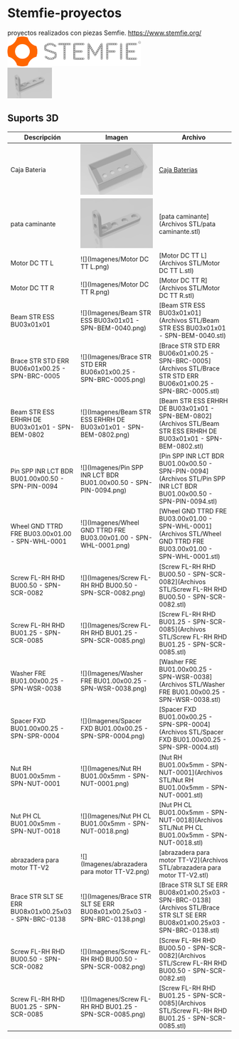 # Stemfie-proyectos
 proyectos realizados con piezas Semfie. https://www.stemfie.org/  
<img src="Imagenes/LogoSTEMFIE.png" width="300" />  
<img src="Stemfie_Motorizado/Carretilla/Imagenes/pata caminante.png" width="100" />  





## Suports 3D
  
Descripción         | Imagen         | Archivo         
------------- | ------------- | ------------- 
Caja Bateria |![](Imagenes/cajabaterias.PNG) | [Caja Baterias](Archivos_STL/cajabaterias.stl)
pata caminante |![](Imagenes/pata_caminante.PNG) | [pata caminante](Archivos STL/pata caminante.stl)
Motor DC TT L |![](Imagenes/Motor DC TT L.png) | [Motor DC TT L](Archivos STL/Motor DC TT L.stl)
Motor DC TT R |![](Imagenes/Motor DC TT R.png) | [Motor DC TT R](Archivos STL/Motor DC TT R.stl)
Beam STR ESS BU03x01x01 |![](Imagenes/Beam STR ESS BU03x01x01 - SPN-BEM-0040.png) | [Beam STR ESS BU03x01x01](Archivos STL/Beam STR ESS BU03x01x01 - SPN-BEM-0040.stl)
Brace STR STD ERR BU06x01x00.25 - SPN-BRC-0005 |![](Imagenes/Brace STR STD ERR BU06x01x00.25 - SPN-BRC-0005.png) | [Brace STR STD ERR BU06x01x00.25 - SPN-BRC-0005](Archivos STL/Brace STR STD ERR BU06x01x00.25 - SPN-BRC-0005.stl)
Beam STR ESS ERHRH DE BU03x01x01 - SPN-BEM-0802 |![](Imagenes/Beam STR ESS ERHRH DE BU03x01x01 - SPN-BEM-0802.png) | [Beam STR ESS ERHRH DE BU03x01x01 - SPN-BEM-0802](Archivos STL/Beam STR ESS ERHRH DE BU03x01x01 - SPN-BEM-0802.stl)
Pin SPP INR LCT BDR BU01.00x00.50 - SPN-PIN-0094 |![](Imagenes/Pin SPP INR LCT BDR BU01.00x00.50 - SPN-PIN-0094.png) | [Pin SPP INR LCT BDR BU01.00x00.50 - SPN-PIN-0094](Archivos STL/Pin SPP INR LCT BDR BU01.00x00.50 - SPN-PIN-0094.stl)
Wheel GND TTRD FRE BU03.00x01.00 - SPN-WHL-0001 |![](Imagenes/Wheel GND TTRD FRE BU03.00x01.00 - SPN-WHL-0001.png) | [Wheel GND TTRD FRE BU03.00x01.00 - SPN-WHL-0001](Archivos STL/Wheel GND TTRD FRE BU03.00x01.00 - SPN-WHL-0001.stl)
Screw FL-RH RHD BU00.50 - SPN-SCR-0082 |![](Imagenes/Screw FL-RH RHD BU00.50 - SPN-SCR-0082.png) | [Screw FL-RH RHD BU00.50 - SPN-SCR-0082](Archivos STL/Screw FL-RH RHD BU00.50 - SPN-SCR-0082.stl)
Screw FL-RH RHD BU01.25 - SPN-SCR-0085 |![](Imagenes/Screw FL-RH RHD BU01.25 - SPN-SCR-0085.png) | [Screw FL-RH RHD BU01.25 - SPN-SCR-0085](Archivos STL/Screw FL-RH RHD BU01.25 - SPN-SCR-0085.stl)
Washer FRE BU01.00x00.25 - SPN-WSR-0038 |![](Imagenes/Washer FRE BU01.00x00.25 - SPN-WSR-0038.png) | [Washer FRE BU01.00x00.25 - SPN-WSR-0038](Archivos STL/Washer FRE BU01.00x00.25 - SPN-WSR-0038.stl)
Spacer FXD BU01.00x00.25 - SPN-SPR-0004 |![](Imagenes/Spacer FXD BU01.00x00.25 - SPN-SPR-0004.png) | [Spacer FXD BU01.00x00.25 - SPN-SPR-0004](Archivos STL/Spacer FXD BU01.00x00.25 - SPN-SPR-0004.stl)
Nut RH BU01.00x5mm - SPN-NUT-0001 |![](Imagenes/Nut RH BU01.00x5mm - SPN-NUT-0001.png) | [Nut RH BU01.00x5mm - SPN-NUT-0001](Archivos STL/Nut RH BU01.00x5mm - SPN-NUT-0001.stl)
Nut PH CL BU01.00x5mm - SPN-NUT-0018 |![](Imagenes/Nut PH CL BU01.00x5mm - SPN-NUT-0018.png) | [Nut PH CL BU01.00x5mm - SPN-NUT-0018](Archivos STL/Nut PH CL BU01.00x5mm - SPN-NUT-0018.stl)
abrazadera para motor TT-V2 |![](Imagenes/abrazadera para motor TT-V2.png) | [abrazadera para motor TT-V2](Archivos STL/abrazadera para motor TT-V2.stl)
Brace STR SLT SE ERR BU08x01x00.25x03 - SPN-BRC-0138|![](Imagenes/Brace STR SLT SE ERR BU08x01x00.25x03 - SPN-BRC-0138.png) | [Brace STR SLT SE ERR BU08x01x00.25x03 - SPN-BRC-0138](Archivos STL/Brace STR SLT SE ERR BU08x01x00.25x03 - SPN-BRC-0138.stl)
Screw FL-RH RHD BU00.50 - SPN-SCR-0082 |![](Imagenes/Screw FL-RH RHD BU00.50 - SPN-SCR-0082.png) | [Screw FL-RH RHD BU00.50 - SPN-SCR-0082](Archivos STL/Screw FL-RH RHD BU00.50 - SPN-SCR-0082.stl)
Screw FL-RH RHD BU01.25 - SPN-SCR-0085 |![](Imagenes/Screw FL-RH RHD BU01.25 - SPN-SCR-0085.png) | [Screw FL-RH RHD BU01.25 - SPN-SCR-0085](Archivos STL/Screw FL-RH RHD BU01.25 - SPN-SCR-0085.stl)


